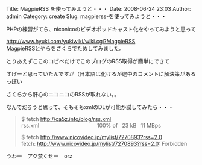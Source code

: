 Title: MagpieRSS  を使ってみようと・・・
Date: 2008-06-24 23:03
Author: admin
Category: create
Slug: magpierss-を使ってみようと・・・

<div>

PHPの練習がてら、niconicoのビデオポッドキャスト化をやってみようと思って

</div>

[http://www.hyuki.com/yukiwiki/wiki.cgi?MagpieRSS  
](http://www.hyuki.com/yukiwiki/wiki.cgi?MagpieRSS)MagpieRSSとやらをさくらでためしてみました。

<div>

</div>

<div>

とりあえずここのコピペだけでこのブログのRSS取得が簡単にできて

</div>

<div>

すげーと思っていたんですが（日本語は化けるが途中のコメントに解決策があるっぽい

</div>

<div>

</div>

<div>

さくらから肝心のニコニコのRSSが取れない。。

</div>

<div>

</div>

<div>

なんでだろうと思って、そもそもxmlのDLが可能か試してみたら・・・

</div>

<div>

</div>

> \$ fetch http://ca5z.info/blog/rss.xml  
> rss.xml                                       100% of   23 kB   11
> MBps
>
> \$ fetch http://www.nicovideo.jp/mylist/7270893?rss=2.0  
> fetch: http://www.nicovideo.jp/mylist/7270893?rss=2.0: Forbidden

<div>

<div>

</div>

<div>

うわー　アク禁くせー　orz

</div>

<div>

</div>

<div>

</div>

</div>
